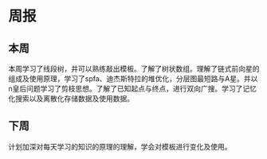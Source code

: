 # 周报 
## 本周
本周学习了线段树，并可以熟练敲出模板。了解了树状数组。理解了链式前向星的组成及使用原理，学习了spfa、迪杰斯特拉的堆优化，分层图最短路与A星。并以n皇后问题学习了剪枝思想。了解了已知起点与终点，进行双向广搜。学习了记忆化搜索以及离散化存储数据及使用数据。
## 下周
计划加深对每天学习的知识的原理的理解，学会对模板进行变化及使用。
